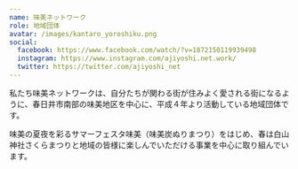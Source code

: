 ```yaml
---
name: 味美ネットワーク
role: 地域団体
avatar: /images/kantaro_yoroshiku.png
social:
  facebook: https://www.facebook.com/watch/?v=1872150119939498
  instagram: https://www.instagram.com/ajiyoshi.net.work/
  twitter: https://twitter.com/ajiyoshi_net
---
```


私たち味美ネットワークは、自分たちが関わる街が住みよく愛される街になるように、春日井市南部の味美地区を中心に、平成４年より活動している地域団体です。

味美の夏夜を彩るサマーフェスタ味美（味美炭ぬりまつり）をはじめ、春は白山神社さくらまつりと地域の皆様に楽しんでいただける事業を中心に取り組んでいます。